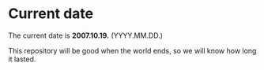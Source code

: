 # Current date

The current date is **2007.10.19.** (YYYY.MM.DD.)

This repository will be good when the world ends, so we will know how long it lasted.